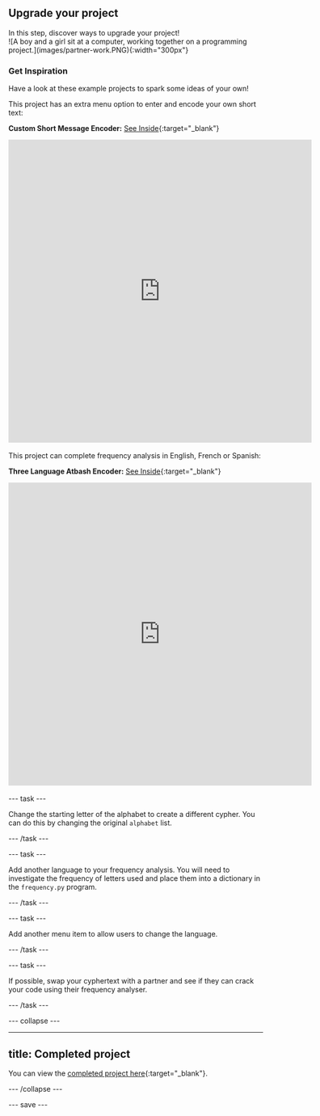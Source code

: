 ## Upgrade your project

<div style="display: flex; flex-wrap: wrap">
<div style="flex-basis: 200px; flex-grow: 1; margin-right: 15px;">
In this step, discover ways to upgrade your project!

</div>
<div>
![A boy and a girl sit at a computer, working together on a programming project.](images/partner-work.PNG){:width="300px"}
</div>
</div>

### Get Inspiration
Have a look at these example projects to spark some ideas of your own!

This project has an extra menu option to enter and encode your own short text:

**Custom Short Message Encoder:** [See Inside](https://trinket.io/python/f6e8fef189){:target="_blank"}

<div class="trinket">
<iframe src="https://trinket.io/python/f6e8fef189?outputOnly=true&runOption=run" width="600" height="600" frameborder="0" marginwidth="0" marginheight="0" allowfullscreen></iframe>
</div>

This project can complete frequency analysis in English, French or Spanish:

**Three Language Atbash Encoder:** [See Inside](https://trinket.io/python/c774dbcf4c){:target="_blank"}

<div class="trinket">
<iframe src="https://trinket.io/python/c774dbcf4c?outputOnly=true&runOption=run" width="600" height="600" frameborder="0" marginwidth="0" marginheight="0" allowfullscreen></iframe>
</div>

--- task ---

Change the starting letter of the alphabet to create a different cypher. You can do this by changing the original `alphabet` list. 

--- /task ---

--- task ---

Add another language to your frequency analysis. You will need to investigate the frequency of letters used and place them into a dictionary in the `frequency.py` program. 

--- /task ---

--- task ---

Add another menu item to allow users to change the language. 

--- /task ---

--- task ---

If possible, swap your cyphertext with a partner and see if they can crack your code using their frequency analyser. 

--- /task ---

--- collapse ---

---
title: Completed project
---

You can view the [completed project here](https://trinket.io/python/a867876e98){:target="_blank"}.

--- /collapse ---

--- save ---